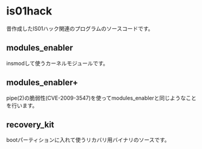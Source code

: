 # is01hack
昔作成したIS01ハック関連のプログラムのソースコードです。

## modules_enabler
insmodして使うカーネルモジュールです。

## modules_enabler+
pipe(2)の脆弱性(CVE-2009-3547)を使ってmodules_enablerと同じようなことを行います。

## recovery_kit
bootパーティションに入れて使うリカバリ用バイナリのソースです。